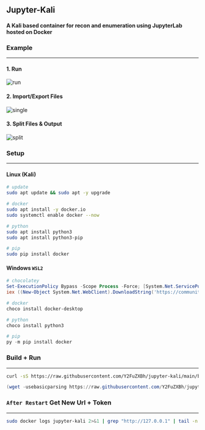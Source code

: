 ## Jupyter-Kali
#### A Kali based container for recon and enumeration using JupyterLab hosted on Docker

### Example
---
#### 1. Run
![run](https://user-images.githubusercontent.com/88941079/230677316-c7a1f87e-7640-477b-863b-8d27d3f196b8.png)

#### 2. Import/Export Files
![single](https://user-images.githubusercontent.com/88941079/230676823-3d129680-f9d8-49c9-b43b-f4547542d9c7.png)

#### 3. Split Files & Output
![split](https://user-images.githubusercontent.com/88941079/230676835-1e54eb90-0717-47cc-904b-6b5e6ef120bd.png)

### Setup
---
#### Linux (Kali)
```bash
# update
sudo apt update && sudo apt -y upgrade

# docker
sudo apt install -y docker.io
sudo systemctl enable docker --now

# python
sudo apt install python3
sudo apt install python3-pip

# pip
sudo pip install docker
```

#### Windows `WSL2`
```powershell
# chocolatey
Set-ExecutionPolicy Bypass -Scope Process -Force; [System.Net.ServicePointManager]::SecurityProtocol = [System.Net.ServicePointManager]::SecurityProtocol -bor 3072
iex ((New-Object System.Net.WebClient).DownloadString('https://community.chocolatey.org/install.ps1'))

# docker
choco install docker-desktop

# python
choco install python3

# pip
py -m pip install docker
```

### Build + Run
---
```bash
curl -sS https://raw.githubusercontent.com/Y2FuZXBh/jupyter-kali/main/build.py | sudo python3 -
```
```powershell
(wget -usebasicparsing https://raw.githubusercontent.com/Y2FuZXBh/jupyter-kali/main/build.py).content | python -
```

### `After Restart` Get New Url + Token
---
```bash
sudo docker logs jupyter-kali 2>&1 | grep "http://127.0.0.1" | tail -n 1 | xargs
```